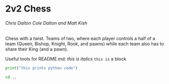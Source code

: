 # 2v2 Chess
###### Chris Dalton Cole Dalton and Matt Kish
Chess with a twist. Teams of two, where each player controls a half of a team (Queen, Bishop, Knight, Rook, and pawns) while each team also has to share their King (and a pawn).

Useful tools for README.md:
*this is italics*
`this is` a block
```py
print("this prints python code")
```
```bash
cd ..
```
